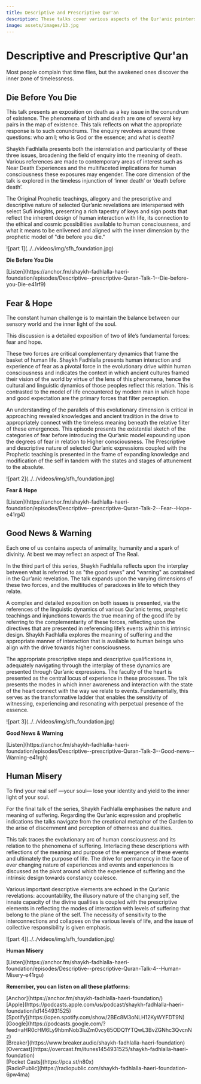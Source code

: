 ```yaml
---
title: Descriptive and Prescriptive Qur'an
description: These talks cover various aspects of the Qur'anic pointers for living a good life and are meant for any modern seeker interested in the path of Sufism and Islam.
image: assets/images/13.jpg
---
```


# Descriptive and Prescriptive Qur'an

<div class="callout">
Most people complain that time flies, but the awakened ones discover the inner zone of timelessness.
</div>

## Die Before You Die

This talk presents an exposition on death as a key issue in the conundrum of existence. The phenomena of birth and death are one of several key pairs in the map of existence. This talk reflects on what the appropriate response is to such conundrums. The enquiry revolves around three questions: who am I; who is God or the essence; and what is death? 

Shaykh Fadhlalla presents both the interrelation and particularity of these three issues, broadening the field of enquiry into the meaning of death. Various references are made to contemporary areas of interest such as Near Death Experiences and the multifaceted implications for human consciousness these exposures may engender. The core dimension of the talk is explored in the timeless injunction of ‘inner death’ or ‘death before death’.

The Original Prophetic teachings, allegory and the prescriptive and descriptive nature of selected Qur’anic revelations are interspersed with select Sufi insights, presenting a rich tapestry of keys and sign posts that reflect the inherent design of human interaction with life, its connection to the ethical and cosmic possibilities available to human consciousness, and what it means to be enlivened and aligned with the inner dimension by the prophetic model of "die before you die."

<div markdown="1" class="card video sidebar center gemoji center-content center-card">

<div markdown="2" class="video-image">
![part 1](../../videos/img/sfh_foundation.jpg)
</div>

**Die Before You Die**

<div markdown="3" class="video-link">
[Listen](https://anchor.fm/shaykh-fadhlalla-haeri-foundation/episodes/Descriptive--prescriptive-Quran-Talk-1--Die-before-you-Die-e41rf9)
</div>

</div>

<div markdown="1" class="clear"></div>

## Fear & Hope

<div class="callout">
The constant human challenge is to maintain the balance between our sensory world and the inner light of the soul.
</div>

This discussion is a detailed exposition of two of life’s fundamental forces: fear and hope.

These two forces are critical complementary dynamics that frame the basket of human life. Shaykh Fadhlalla presents human interaction and experience of fear as a pivotal force in the evolutionary drive within human consciousness and indicates the context in which ancient cultures framed their vision of the world by virtue of the lens of this phenomena, hence the cultural and linguistic dynamics of those peoples reflect this relation. This is contrasted to the model of life encountered by modern man in which hope and good expectation are the primary forces that filter perception. 

An understanding of the parallels of this evolutionary dimension is critical in approaching revealed knowledges and ancient tradition in the drive to appropriately connect with the timeless meaning beneath the relative filter of these emergences. This episode presents the existential sketch of the categories of fear before introducing the Qur’anic model expounding upon the degrees of fear in relation to Higher consciousness. The Prescriptive and descriptive nature of selected Qur’anic expressions coupled with the Prophetic teaching is presented in the frame of expanding knowledge and modification of the self in tandem with the states and stages of attunement to the absolute.

<div markdown="1" class="card video sidebar center gemoji center-content center-card">

<div markdown="2" class="video-image">
![part 2](../../videos/img/sfh_foundation.jpg)
</div>

**Fear & Hope**

<div markdown="3" class="video-link">
[Listen](https://anchor.fm/shaykh-fadhlalla-haeri-foundation/episodes/Descriptive--prescriptive-Quran-Talk-2--Fear--Hope-e41rg4)
</div>

</div>

<div markdown="1" class="clear"></div>

## Good News & Warning

<div class="callout">
Each one of us contains aspects of animality, humanity and a spark of divinity. At best we may reflect an aspect of The Real.
</div>

In the third part of this series, Shaykh Fadhlalla reflects upon the interplay between what is referred to as "the good news" and "warning" as contained in the Qur’anic revelation. The talk expands upon the varying dimensions of these two forces, and the multitudes of paradoxes in life to which they relate. 

A complex and detailed exposition on both issues is presented, via the references of the linguistic dynamics of various Qur’anic terms, prophetic teachings and injunctions towards the true meaning of the good life by referring to the complementarity of these forces, reflecting upon the directives that are presented in referencing life’s events within this intrinsic design. Shaykh Fadhlalla explores the meaning of suffering and the appropriate manner of interaction that is available to human beings who align with the drive towards higher consciousness.

The appropriate prescriptive steps and descriptive qualifications in, adequately navigating through the interplay of these dynamics are presented through Qur’anic expressions. The faculty of the heart is presented as the central locus of experience in these processes. The talk presents the modes in which inner awareness and interaction with the state of the heart connect with the way we relate to events. Fundamentally, this serves as the transformative ladder that enables the sensitivity of witnessing, experiencing and resonating with perpetual presence of the essence.

<div markdown="1" class="card video sidebar center gemoji center-content center-card">

<div markdown="2" class="video-image">
![part 3](../../videos/img/sfh_foundation.jpg)
</div>

**Good News & Warning**

<div markdown="3" class="video-link">
[Listen](https://anchor.fm/shaykh-fadhlalla-haeri-foundation/episodes/Descriptive--prescriptive-Quran-Talk-3--Good-news--Warning-e41rgh)
</div>

</div>

<div markdown="1" class="clear"></div>

## Human Misery

<div class="callout">
To find your real self —your soul— lose your identity and yield to the inner light of your soul.
</div>

For the final talk of the series, Shaykh Fadhlalla emphasises the nature and meaning of suffering. Regarding the Qur’anic expression and prophetic indications the talks navigate from the creational metaphor of the Garden to the arise of discernment and perception of otherness and dualities. 

This talk traces the evolutionary arc of human consciousness and its relation to the phenomena of suffering. Interlacing these descriptions with reflections of the meaning and purpose of the emergence of these events and ultimately the purpose of life. The drive for permanency in the face of ever changing nature of experiences and events and experiences is discussed as the pivot around which the experience of suffering and the intrinsic design towards constancy coalesce.

Various important descriptive elements are echoed in the Qur’anic revelations: accountability, the illusory nature of the changing self, the innate capacity of the divine qualities is coupled with the prescriptive elements in reflecting the modes of interaction with levels of suffering that belong to the plane of the self. The necessity of sensitivity to the interconnections and collapses on the various levels of life, and the issue of collective responsibility is given emphasis.

<div markdown="1" class="card video sidebar center gemoji center-content center-card">

<div markdown="2" class="video-image">
![part 4](../../videos/img/sfh_foundation.jpg)
</div>

**Human Misery**

<div markdown="3" class="video-link">
[Listen](https://anchor.fm/shaykh-fadhlalla-haeri-foundation/episodes/Descriptive--prescriptive-Quran-Talk-4--Human-Misery-e41rgu)
</div>

</div>

<div class="clear"></div>

<div markdown="1" class="card article sidebar center">

**Remember, you can listen on all these platforms:**

<div markdown="3" class="audio-link">
[Anchor](https://anchor.fm/shaykh-fadhlalla-haeri-foundation/)
</div>

<div markdown="3" class="audio-link">
[Apple](https://podcasts.apple.com/us/podcast/shaykh-fadhlalla-haeri-foundation/id1454931525)
</div>

<div markdown="3" class="audio-link">
[Spotify](https://open.spotify.com/show/2BEc8M3oNLH12KyWYFDT9N) 
</div>

<div markdown="3" class="audio-link">
[Google](https://podcasts.google.com/?feed=aHR0cHM6Ly9hbmNob3IuZm0vcy85ODQ1YTQwL3BvZGNhc3QvcnNz)
</div>

<div markdown="3" class="audio-link">
[Breaker](https://www.breaker.audio/shaykh-fadhlalla-haeri-foundation)
</div>

<div markdown="3" class="audio-link">
[Overcast](https://overcast.fm/itunes1454931525/shaykh-fadhlalla-haeri-foundation)
</div>

<div markdown="3" class="audio-link">
[Pocket Casts](https://pca.st/n80x)
</div>

<div markdown="3" class="audio-link">
[RadioPublic](https://radiopublic.com/shaykh-fadhlalla-haeri-foundation-6pw4ma)
</div>

</div>
